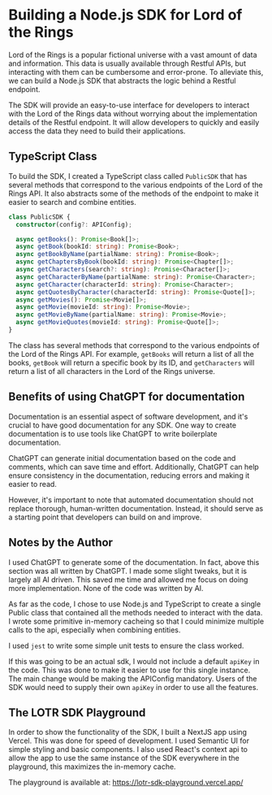 # Building a Node.js SDK for Lord of the Rings

Lord of the Rings is a popular fictional universe with a vast amount of data and information. This data is usually available through Restful APIs, but interacting with them can be cumbersome and error-prone. To alleviate this, we can build a Node.js SDK that abstracts the logic behind a Restful endpoint.

The SDK will provide an easy-to-use interface for developers to interact with the Lord of the Rings data without worrying about the implementation details of the Restful endpoint. It will allow developers to quickly and easily access the data they need to build their applications.

## TypeScript Class

To build the SDK, I created a TypeScript class called `PublicSDK` that has several methods that correspond to the various endpoints of the Lord of the Rings API. It also abstracts some of the methods of the endpoint to make it easier to search and combine entities.

```typescript
class PublicSDK {
  constructor(config?: APIConfig);

  async getBooks(): Promise<Book[]>;
  async getBook(bookId: string): Promise<Book>;
  async getBookByName(partialName: string): Promise<Book>;
  async getChaptersByBook(bookId: string): Promise<Chapter[]>;
  async getCharacters(search?: string): Promise<Character[]>;
  async getCharacterByName(partialName: string): Promise<Character>;
  async getCharacter(characterId: string): Promise<Character>;
  async getQuotesByCharacter(characterId: string): Promise<Quote[]>;
  async getMovies(): Promise<Movie[]>;
  async getMovie(movieId: string): Promise<Movie>;
  async getMovieByName(partialName: string): Promise<Movie>;
  async getMovieQuotes(movieId: string): Promise<Quote[]>;
}
```

The class has several methods that correspond to the various endpoints of the Lord of the Rings API. For example, `getBooks` will return a list of all the books, `getBook` will return a specific book by its ID, and `getCharacters` will return a list of all characters in the Lord of the Rings universe.

## Benefits of using ChatGPT for documentation

Documentation is an essential aspect of software development, and it's crucial to have good documentation for any SDK. One way to create documentation is to use tools like ChatGPT to write boilerplate documentation.

ChatGPT can generate initial documentation based on the code and comments, which can save time and effort. Additionally, ChatGPT can help ensure consistency in the documentation, reducing errors and making it easier to read.

However, it's important to note that automated documentation should not replace thorough, human-written documentation. Instead, it should serve as a starting point that developers can build on and improve.

## Notes by the Author

I used ChatGPT to generate some of the documentation. In fact, above this section was all written by ChatGPT. I made some slight tweaks, but it is largely all AI driven. This saved me time and allowed me focus on doing more implementation. None of the code was written by AI.

As far as the code, I chose to use Node.js and TypeScript to create a single Public class that contained all the methods needed to interact with the data. I wrote some primitive in-memory cacheing so that I could minimize multiple calls to the api, especially when combining entities.

I used `jest` to write some simple unit tests to ensure the class worked.

If this was going to be an actual sdk, I would not include a default `apiKey` in the code. This was done to make it easier to use for this single instance. The main change would be making the APIConfig mandatory. Users of the SDK would need to supply their own `apiKey` in order to use all the features.

## The LOTR SDK Playground

In order to show the functionality of the SDK, I built a NextJS app using Vercel. This was done for speed of development. I used Semantic UI for simple styling and basic components. I also used React's context api to allow the app to use the same instance of the SDK everywhere in the playground, this maximizes the in-memory cache.

The playground is available at: https://lotr-sdk-playground.vercel.app/
